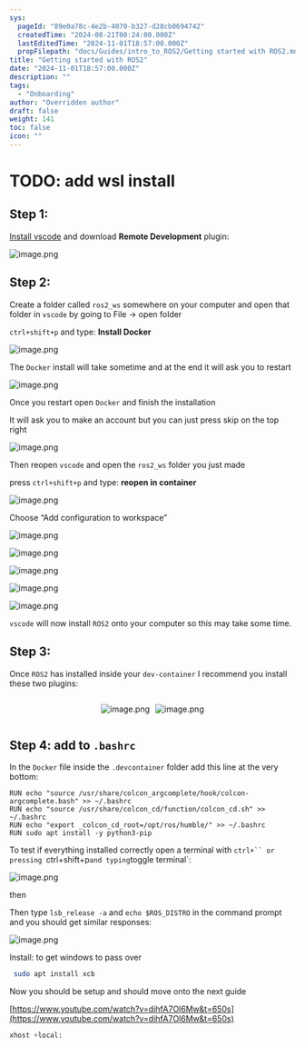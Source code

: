 ```yaml
---
sys:
  pageId: "89e0a78c-4e2b-4070-b327-d28cb0694742"
  createdTime: "2024-08-21T00:24:00.000Z"
  lastEditedTime: "2024-11-01T18:57:00.000Z"
  propFilepath: "docs/Guides/intro_to_ROS2/Getting started with ROS2.md"
title: "Getting started with ROS2"
date: "2024-11-01T18:57:00.000Z"
description: ""
tags:
  - "Onboarding"
author: "Overridden author"
draft: false
weight: 141
toc: false
icon: ""
---
```


# TODO: add wsl install

## Step 1:

[Install vscode](https://code.visualstudio.com/download) and download **Remote Development** plugin:

![image.png](https://prod-files-secure.s3.us-west-2.amazonaws.com/d518164a-d88e-44d1-a4ee-3adb3bd8bce0/efb52993-1881-4a40-b95e-6f020334f022/image.png?X-Amz-Algorithm=AWS4-HMAC-SHA256&X-Amz-Content-Sha256=UNSIGNED-PAYLOAD&X-Amz-Credential=ASIAZI2LB466R37V52MQ%2F20250306%2Fus-west-2%2Fs3%2Faws4_request&X-Amz-Date=20250306T021453Z&X-Amz-Expires=3600&X-Amz-Security-Token=IQoJb3JpZ2luX2VjENn%2F%2F%2F%2F%2F%2F%2F%2F%2F%2FwEaCXVzLXdlc3QtMiJHMEUCIQDR%2FxaKvd0q%2BlMdn1f6ad5APDnw1Nht2z3KbpkxZyDOugIgCtJcrB876Wbapd7KMys9ZErQlsrPRB6rv36ngZYdEB4q%2FwMIIhAAGgw2Mzc0MjMxODM4MDUiDDywMzJ41zy%2BHebr%2BSrcAxvedrIrQV8x3KaCmtKMWPnMkELmH0gMT9mz4IqRSBeFjqM2ocFhZcDul90NDr%2FKqpxjsFaLGTBGzJeJsX7b94Up8wl9IjCaIFGBYzte%2BQ9IFqGjECYz6rRRbNwP7rpvzJ3%2BlDq0x7Ftq%2BUytUyYRMLLC4qZp7IpNSvhj%2BdksetAzYLFMbAvXFRaV4yt5ydFryUrIGQc8dtn0p2OAkcpoMKYrlJYZnZM63%2FE%2BtqupCmQa85G4o6R5FXEHmBY0HqJXedSIYXs0%2FKlrr%2BuQ%2Blocrk3XE7gJIyBZ2Fr%2BZzSLSbsuhmJPq9LO64pdcPWtQ6GPZGSRMh%2FvkXBxuHk7xZxqyUQuCJk9ZM1kX6cX59eJ6bXSeR4puif5WqlZ%2FrNJcMpwdMSurzMXh6miVMOPJdwgX5E0DNYhW8lQXEyXDlZS9gt3BJuqNxJxK69j1lGhMEzxXPvX07v%2BTzdSq1G4aBtQFXUFFo3fG3RigsuJvwIgPZY8JVAz2m%2Fit6G9GI6zKziGMx8a0DreuFDCtXBp0meWa7fPtcHT8FMZlq%2FLsDEcXjIaZSMZTsCWAT1XuHY%2BolhP4zUw0MTozEYSUrF5icL7NQpw%2BSjP8YgBYiQWdj6kD2R5Dl%2BJnFkSYGSq9R%2BMKHoo74GOqUB6MNteKqCehOHQMuMrwg5mFuxRLTcQbuRPUUFxT1D1A89IDrpUwv%2FaWmd68z3MgKRjd3R3I8MfJeOBxyHl%2BYtLoMjflpjMct%2FjaVqH%2FyQPlLQ6YUjilauhoac%2BuyGWLR9sRSxymYLUyee6PvuBH2qXdbIht%2FS21ei9x4Ej%2FIhAB9Z2IMjHOT8YfoKtOBqCK1RJD4u9xCuJsmbPcNtRy4A8Q8Vh0T0&X-Amz-Signature=5732eb438037c62b5c930ac4aee9193c68b635b807f2f13207a52b5ad5e3147d&X-Amz-SignedHeaders=host&x-id=GetObject)

## Step 2:

Create a folder called `ros2_ws` somewhere on your computer and open that folder in `vscode` by going to File → open folder 

`ctrl+shift+p` and type: **Install Docker**

![image.png](https://prod-files-secure.s3.us-west-2.amazonaws.com/d518164a-d88e-44d1-a4ee-3adb3bd8bce0/2269dc0e-1cd5-47ff-bceb-c04ad9b2eab0/image.png?X-Amz-Algorithm=AWS4-HMAC-SHA256&X-Amz-Content-Sha256=UNSIGNED-PAYLOAD&X-Amz-Credential=ASIAZI2LB466R37V52MQ%2F20250306%2Fus-west-2%2Fs3%2Faws4_request&X-Amz-Date=20250306T021453Z&X-Amz-Expires=3600&X-Amz-Security-Token=IQoJb3JpZ2luX2VjENn%2F%2F%2F%2F%2F%2F%2F%2F%2F%2FwEaCXVzLXdlc3QtMiJHMEUCIQDR%2FxaKvd0q%2BlMdn1f6ad5APDnw1Nht2z3KbpkxZyDOugIgCtJcrB876Wbapd7KMys9ZErQlsrPRB6rv36ngZYdEB4q%2FwMIIhAAGgw2Mzc0MjMxODM4MDUiDDywMzJ41zy%2BHebr%2BSrcAxvedrIrQV8x3KaCmtKMWPnMkELmH0gMT9mz4IqRSBeFjqM2ocFhZcDul90NDr%2FKqpxjsFaLGTBGzJeJsX7b94Up8wl9IjCaIFGBYzte%2BQ9IFqGjECYz6rRRbNwP7rpvzJ3%2BlDq0x7Ftq%2BUytUyYRMLLC4qZp7IpNSvhj%2BdksetAzYLFMbAvXFRaV4yt5ydFryUrIGQc8dtn0p2OAkcpoMKYrlJYZnZM63%2FE%2BtqupCmQa85G4o6R5FXEHmBY0HqJXedSIYXs0%2FKlrr%2BuQ%2Blocrk3XE7gJIyBZ2Fr%2BZzSLSbsuhmJPq9LO64pdcPWtQ6GPZGSRMh%2FvkXBxuHk7xZxqyUQuCJk9ZM1kX6cX59eJ6bXSeR4puif5WqlZ%2FrNJcMpwdMSurzMXh6miVMOPJdwgX5E0DNYhW8lQXEyXDlZS9gt3BJuqNxJxK69j1lGhMEzxXPvX07v%2BTzdSq1G4aBtQFXUFFo3fG3RigsuJvwIgPZY8JVAz2m%2Fit6G9GI6zKziGMx8a0DreuFDCtXBp0meWa7fPtcHT8FMZlq%2FLsDEcXjIaZSMZTsCWAT1XuHY%2BolhP4zUw0MTozEYSUrF5icL7NQpw%2BSjP8YgBYiQWdj6kD2R5Dl%2BJnFkSYGSq9R%2BMKHoo74GOqUB6MNteKqCehOHQMuMrwg5mFuxRLTcQbuRPUUFxT1D1A89IDrpUwv%2FaWmd68z3MgKRjd3R3I8MfJeOBxyHl%2BYtLoMjflpjMct%2FjaVqH%2FyQPlLQ6YUjilauhoac%2BuyGWLR9sRSxymYLUyee6PvuBH2qXdbIht%2FS21ei9x4Ej%2FIhAB9Z2IMjHOT8YfoKtOBqCK1RJD4u9xCuJsmbPcNtRy4A8Q8Vh0T0&X-Amz-Signature=352b7cd44fc2e18bd5503a712947b81341b0c95c8242722c4a5254804fd279f9&X-Amz-SignedHeaders=host&x-id=GetObject)

The `Docker` install will take sometime and at the end it will ask you to restart

![image.png](https://prod-files-secure.s3.us-west-2.amazonaws.com/d518164a-d88e-44d1-a4ee-3adb3bd8bce0/ed233f78-be33-4b1f-b89c-9c346c0e961e/image.png?X-Amz-Algorithm=AWS4-HMAC-SHA256&X-Amz-Content-Sha256=UNSIGNED-PAYLOAD&X-Amz-Credential=ASIAZI2LB466R37V52MQ%2F20250306%2Fus-west-2%2Fs3%2Faws4_request&X-Amz-Date=20250306T021453Z&X-Amz-Expires=3600&X-Amz-Security-Token=IQoJb3JpZ2luX2VjENn%2F%2F%2F%2F%2F%2F%2F%2F%2F%2FwEaCXVzLXdlc3QtMiJHMEUCIQDR%2FxaKvd0q%2BlMdn1f6ad5APDnw1Nht2z3KbpkxZyDOugIgCtJcrB876Wbapd7KMys9ZErQlsrPRB6rv36ngZYdEB4q%2FwMIIhAAGgw2Mzc0MjMxODM4MDUiDDywMzJ41zy%2BHebr%2BSrcAxvedrIrQV8x3KaCmtKMWPnMkELmH0gMT9mz4IqRSBeFjqM2ocFhZcDul90NDr%2FKqpxjsFaLGTBGzJeJsX7b94Up8wl9IjCaIFGBYzte%2BQ9IFqGjECYz6rRRbNwP7rpvzJ3%2BlDq0x7Ftq%2BUytUyYRMLLC4qZp7IpNSvhj%2BdksetAzYLFMbAvXFRaV4yt5ydFryUrIGQc8dtn0p2OAkcpoMKYrlJYZnZM63%2FE%2BtqupCmQa85G4o6R5FXEHmBY0HqJXedSIYXs0%2FKlrr%2BuQ%2Blocrk3XE7gJIyBZ2Fr%2BZzSLSbsuhmJPq9LO64pdcPWtQ6GPZGSRMh%2FvkXBxuHk7xZxqyUQuCJk9ZM1kX6cX59eJ6bXSeR4puif5WqlZ%2FrNJcMpwdMSurzMXh6miVMOPJdwgX5E0DNYhW8lQXEyXDlZS9gt3BJuqNxJxK69j1lGhMEzxXPvX07v%2BTzdSq1G4aBtQFXUFFo3fG3RigsuJvwIgPZY8JVAz2m%2Fit6G9GI6zKziGMx8a0DreuFDCtXBp0meWa7fPtcHT8FMZlq%2FLsDEcXjIaZSMZTsCWAT1XuHY%2BolhP4zUw0MTozEYSUrF5icL7NQpw%2BSjP8YgBYiQWdj6kD2R5Dl%2BJnFkSYGSq9R%2BMKHoo74GOqUB6MNteKqCehOHQMuMrwg5mFuxRLTcQbuRPUUFxT1D1A89IDrpUwv%2FaWmd68z3MgKRjd3R3I8MfJeOBxyHl%2BYtLoMjflpjMct%2FjaVqH%2FyQPlLQ6YUjilauhoac%2BuyGWLR9sRSxymYLUyee6PvuBH2qXdbIht%2FS21ei9x4Ej%2FIhAB9Z2IMjHOT8YfoKtOBqCK1RJD4u9xCuJsmbPcNtRy4A8Q8Vh0T0&X-Amz-Signature=f8d61708dce03975c6d2c9c06dd9b839879a0f249105c52c0aa7dde64efc9bee&X-Amz-SignedHeaders=host&x-id=GetObject)

Once you restart open `Docker` and finish the installation

It will ask you to make an account but you can just press skip on the top right

![image.png](https://prod-files-secure.s3.us-west-2.amazonaws.com/d518164a-d88e-44d1-a4ee-3adb3bd8bce0/21010ad9-1659-4fd9-9f59-9932a09b2a3d/image.png?X-Amz-Algorithm=AWS4-HMAC-SHA256&X-Amz-Content-Sha256=UNSIGNED-PAYLOAD&X-Amz-Credential=ASIAZI2LB466R37V52MQ%2F20250306%2Fus-west-2%2Fs3%2Faws4_request&X-Amz-Date=20250306T021453Z&X-Amz-Expires=3600&X-Amz-Security-Token=IQoJb3JpZ2luX2VjENn%2F%2F%2F%2F%2F%2F%2F%2F%2F%2FwEaCXVzLXdlc3QtMiJHMEUCIQDR%2FxaKvd0q%2BlMdn1f6ad5APDnw1Nht2z3KbpkxZyDOugIgCtJcrB876Wbapd7KMys9ZErQlsrPRB6rv36ngZYdEB4q%2FwMIIhAAGgw2Mzc0MjMxODM4MDUiDDywMzJ41zy%2BHebr%2BSrcAxvedrIrQV8x3KaCmtKMWPnMkELmH0gMT9mz4IqRSBeFjqM2ocFhZcDul90NDr%2FKqpxjsFaLGTBGzJeJsX7b94Up8wl9IjCaIFGBYzte%2BQ9IFqGjECYz6rRRbNwP7rpvzJ3%2BlDq0x7Ftq%2BUytUyYRMLLC4qZp7IpNSvhj%2BdksetAzYLFMbAvXFRaV4yt5ydFryUrIGQc8dtn0p2OAkcpoMKYrlJYZnZM63%2FE%2BtqupCmQa85G4o6R5FXEHmBY0HqJXedSIYXs0%2FKlrr%2BuQ%2Blocrk3XE7gJIyBZ2Fr%2BZzSLSbsuhmJPq9LO64pdcPWtQ6GPZGSRMh%2FvkXBxuHk7xZxqyUQuCJk9ZM1kX6cX59eJ6bXSeR4puif5WqlZ%2FrNJcMpwdMSurzMXh6miVMOPJdwgX5E0DNYhW8lQXEyXDlZS9gt3BJuqNxJxK69j1lGhMEzxXPvX07v%2BTzdSq1G4aBtQFXUFFo3fG3RigsuJvwIgPZY8JVAz2m%2Fit6G9GI6zKziGMx8a0DreuFDCtXBp0meWa7fPtcHT8FMZlq%2FLsDEcXjIaZSMZTsCWAT1XuHY%2BolhP4zUw0MTozEYSUrF5icL7NQpw%2BSjP8YgBYiQWdj6kD2R5Dl%2BJnFkSYGSq9R%2BMKHoo74GOqUB6MNteKqCehOHQMuMrwg5mFuxRLTcQbuRPUUFxT1D1A89IDrpUwv%2FaWmd68z3MgKRjd3R3I8MfJeOBxyHl%2BYtLoMjflpjMct%2FjaVqH%2FyQPlLQ6YUjilauhoac%2BuyGWLR9sRSxymYLUyee6PvuBH2qXdbIht%2FS21ei9x4Ej%2FIhAB9Z2IMjHOT8YfoKtOBqCK1RJD4u9xCuJsmbPcNtRy4A8Q8Vh0T0&X-Amz-Signature=4027cdd22b03737f9752fe66ceb72ac23e7072d11f627657856aff43f1df48ed&X-Amz-SignedHeaders=host&x-id=GetObject)

Then reopen `vscode` and open the `ros2_ws` folder you just made

press `ctrl+shift+p` and type: **reopen in container**

![image.png](https://prod-files-secure.s3.us-west-2.amazonaws.com/d518164a-d88e-44d1-a4ee-3adb3bd8bce0/4e93b8c2-41ad-488c-8095-c74205196118/image.png?X-Amz-Algorithm=AWS4-HMAC-SHA256&X-Amz-Content-Sha256=UNSIGNED-PAYLOAD&X-Amz-Credential=ASIAZI2LB466R37V52MQ%2F20250306%2Fus-west-2%2Fs3%2Faws4_request&X-Amz-Date=20250306T021453Z&X-Amz-Expires=3600&X-Amz-Security-Token=IQoJb3JpZ2luX2VjENn%2F%2F%2F%2F%2F%2F%2F%2F%2F%2FwEaCXVzLXdlc3QtMiJHMEUCIQDR%2FxaKvd0q%2BlMdn1f6ad5APDnw1Nht2z3KbpkxZyDOugIgCtJcrB876Wbapd7KMys9ZErQlsrPRB6rv36ngZYdEB4q%2FwMIIhAAGgw2Mzc0MjMxODM4MDUiDDywMzJ41zy%2BHebr%2BSrcAxvedrIrQV8x3KaCmtKMWPnMkELmH0gMT9mz4IqRSBeFjqM2ocFhZcDul90NDr%2FKqpxjsFaLGTBGzJeJsX7b94Up8wl9IjCaIFGBYzte%2BQ9IFqGjECYz6rRRbNwP7rpvzJ3%2BlDq0x7Ftq%2BUytUyYRMLLC4qZp7IpNSvhj%2BdksetAzYLFMbAvXFRaV4yt5ydFryUrIGQc8dtn0p2OAkcpoMKYrlJYZnZM63%2FE%2BtqupCmQa85G4o6R5FXEHmBY0HqJXedSIYXs0%2FKlrr%2BuQ%2Blocrk3XE7gJIyBZ2Fr%2BZzSLSbsuhmJPq9LO64pdcPWtQ6GPZGSRMh%2FvkXBxuHk7xZxqyUQuCJk9ZM1kX6cX59eJ6bXSeR4puif5WqlZ%2FrNJcMpwdMSurzMXh6miVMOPJdwgX5E0DNYhW8lQXEyXDlZS9gt3BJuqNxJxK69j1lGhMEzxXPvX07v%2BTzdSq1G4aBtQFXUFFo3fG3RigsuJvwIgPZY8JVAz2m%2Fit6G9GI6zKziGMx8a0DreuFDCtXBp0meWa7fPtcHT8FMZlq%2FLsDEcXjIaZSMZTsCWAT1XuHY%2BolhP4zUw0MTozEYSUrF5icL7NQpw%2BSjP8YgBYiQWdj6kD2R5Dl%2BJnFkSYGSq9R%2BMKHoo74GOqUB6MNteKqCehOHQMuMrwg5mFuxRLTcQbuRPUUFxT1D1A89IDrpUwv%2FaWmd68z3MgKRjd3R3I8MfJeOBxyHl%2BYtLoMjflpjMct%2FjaVqH%2FyQPlLQ6YUjilauhoac%2BuyGWLR9sRSxymYLUyee6PvuBH2qXdbIht%2FS21ei9x4Ej%2FIhAB9Z2IMjHOT8YfoKtOBqCK1RJD4u9xCuJsmbPcNtRy4A8Q8Vh0T0&X-Amz-Signature=59b40c0ca80fad8eb7186ebe05bdecbe14cee5656d87ea72965ce17f8698cc25&X-Amz-SignedHeaders=host&x-id=GetObject)

Choose “Add configuration to workspace”

![image.png](https://prod-files-secure.s3.us-west-2.amazonaws.com/d518164a-d88e-44d1-a4ee-3adb3bd8bce0/9560b282-5060-4989-ba37-97e7b2c22476/image.png?X-Amz-Algorithm=AWS4-HMAC-SHA256&X-Amz-Content-Sha256=UNSIGNED-PAYLOAD&X-Amz-Credential=ASIAZI2LB466R37V52MQ%2F20250306%2Fus-west-2%2Fs3%2Faws4_request&X-Amz-Date=20250306T021453Z&X-Amz-Expires=3600&X-Amz-Security-Token=IQoJb3JpZ2luX2VjENn%2F%2F%2F%2F%2F%2F%2F%2F%2F%2FwEaCXVzLXdlc3QtMiJHMEUCIQDR%2FxaKvd0q%2BlMdn1f6ad5APDnw1Nht2z3KbpkxZyDOugIgCtJcrB876Wbapd7KMys9ZErQlsrPRB6rv36ngZYdEB4q%2FwMIIhAAGgw2Mzc0MjMxODM4MDUiDDywMzJ41zy%2BHebr%2BSrcAxvedrIrQV8x3KaCmtKMWPnMkELmH0gMT9mz4IqRSBeFjqM2ocFhZcDul90NDr%2FKqpxjsFaLGTBGzJeJsX7b94Up8wl9IjCaIFGBYzte%2BQ9IFqGjECYz6rRRbNwP7rpvzJ3%2BlDq0x7Ftq%2BUytUyYRMLLC4qZp7IpNSvhj%2BdksetAzYLFMbAvXFRaV4yt5ydFryUrIGQc8dtn0p2OAkcpoMKYrlJYZnZM63%2FE%2BtqupCmQa85G4o6R5FXEHmBY0HqJXedSIYXs0%2FKlrr%2BuQ%2Blocrk3XE7gJIyBZ2Fr%2BZzSLSbsuhmJPq9LO64pdcPWtQ6GPZGSRMh%2FvkXBxuHk7xZxqyUQuCJk9ZM1kX6cX59eJ6bXSeR4puif5WqlZ%2FrNJcMpwdMSurzMXh6miVMOPJdwgX5E0DNYhW8lQXEyXDlZS9gt3BJuqNxJxK69j1lGhMEzxXPvX07v%2BTzdSq1G4aBtQFXUFFo3fG3RigsuJvwIgPZY8JVAz2m%2Fit6G9GI6zKziGMx8a0DreuFDCtXBp0meWa7fPtcHT8FMZlq%2FLsDEcXjIaZSMZTsCWAT1XuHY%2BolhP4zUw0MTozEYSUrF5icL7NQpw%2BSjP8YgBYiQWdj6kD2R5Dl%2BJnFkSYGSq9R%2BMKHoo74GOqUB6MNteKqCehOHQMuMrwg5mFuxRLTcQbuRPUUFxT1D1A89IDrpUwv%2FaWmd68z3MgKRjd3R3I8MfJeOBxyHl%2BYtLoMjflpjMct%2FjaVqH%2FyQPlLQ6YUjilauhoac%2BuyGWLR9sRSxymYLUyee6PvuBH2qXdbIht%2FS21ei9x4Ej%2FIhAB9Z2IMjHOT8YfoKtOBqCK1RJD4u9xCuJsmbPcNtRy4A8Q8Vh0T0&X-Amz-Signature=ad68a06fcc8cdd58bb03b47781ce3a20f17b889c8856641b58619dfbf401572c&X-Amz-SignedHeaders=host&x-id=GetObject)

![image.png](https://prod-files-secure.s3.us-west-2.amazonaws.com/d518164a-d88e-44d1-a4ee-3adb3bd8bce0/2ee63f81-886b-48e8-a553-dc6e5eac99e4/image.png?X-Amz-Algorithm=AWS4-HMAC-SHA256&X-Amz-Content-Sha256=UNSIGNED-PAYLOAD&X-Amz-Credential=ASIAZI2LB466R37V52MQ%2F20250306%2Fus-west-2%2Fs3%2Faws4_request&X-Amz-Date=20250306T021453Z&X-Amz-Expires=3600&X-Amz-Security-Token=IQoJb3JpZ2luX2VjENn%2F%2F%2F%2F%2F%2F%2F%2F%2F%2FwEaCXVzLXdlc3QtMiJHMEUCIQDR%2FxaKvd0q%2BlMdn1f6ad5APDnw1Nht2z3KbpkxZyDOugIgCtJcrB876Wbapd7KMys9ZErQlsrPRB6rv36ngZYdEB4q%2FwMIIhAAGgw2Mzc0MjMxODM4MDUiDDywMzJ41zy%2BHebr%2BSrcAxvedrIrQV8x3KaCmtKMWPnMkELmH0gMT9mz4IqRSBeFjqM2ocFhZcDul90NDr%2FKqpxjsFaLGTBGzJeJsX7b94Up8wl9IjCaIFGBYzte%2BQ9IFqGjECYz6rRRbNwP7rpvzJ3%2BlDq0x7Ftq%2BUytUyYRMLLC4qZp7IpNSvhj%2BdksetAzYLFMbAvXFRaV4yt5ydFryUrIGQc8dtn0p2OAkcpoMKYrlJYZnZM63%2FE%2BtqupCmQa85G4o6R5FXEHmBY0HqJXedSIYXs0%2FKlrr%2BuQ%2Blocrk3XE7gJIyBZ2Fr%2BZzSLSbsuhmJPq9LO64pdcPWtQ6GPZGSRMh%2FvkXBxuHk7xZxqyUQuCJk9ZM1kX6cX59eJ6bXSeR4puif5WqlZ%2FrNJcMpwdMSurzMXh6miVMOPJdwgX5E0DNYhW8lQXEyXDlZS9gt3BJuqNxJxK69j1lGhMEzxXPvX07v%2BTzdSq1G4aBtQFXUFFo3fG3RigsuJvwIgPZY8JVAz2m%2Fit6G9GI6zKziGMx8a0DreuFDCtXBp0meWa7fPtcHT8FMZlq%2FLsDEcXjIaZSMZTsCWAT1XuHY%2BolhP4zUw0MTozEYSUrF5icL7NQpw%2BSjP8YgBYiQWdj6kD2R5Dl%2BJnFkSYGSq9R%2BMKHoo74GOqUB6MNteKqCehOHQMuMrwg5mFuxRLTcQbuRPUUFxT1D1A89IDrpUwv%2FaWmd68z3MgKRjd3R3I8MfJeOBxyHl%2BYtLoMjflpjMct%2FjaVqH%2FyQPlLQ6YUjilauhoac%2BuyGWLR9sRSxymYLUyee6PvuBH2qXdbIht%2FS21ei9x4Ej%2FIhAB9Z2IMjHOT8YfoKtOBqCK1RJD4u9xCuJsmbPcNtRy4A8Q8Vh0T0&X-Amz-Signature=f723651a8dd8e5cedfe48cced1a41291c7d110f7757cacaa787c958b0d88513f&X-Amz-SignedHeaders=host&x-id=GetObject)

![image.png](https://prod-files-secure.s3.us-west-2.amazonaws.com/d518164a-d88e-44d1-a4ee-3adb3bd8bce0/ae1580b2-b048-407e-aed9-b584224a7a04/image.png?X-Amz-Algorithm=AWS4-HMAC-SHA256&X-Amz-Content-Sha256=UNSIGNED-PAYLOAD&X-Amz-Credential=ASIAZI2LB466R37V52MQ%2F20250306%2Fus-west-2%2Fs3%2Faws4_request&X-Amz-Date=20250306T021453Z&X-Amz-Expires=3600&X-Amz-Security-Token=IQoJb3JpZ2luX2VjENn%2F%2F%2F%2F%2F%2F%2F%2F%2F%2FwEaCXVzLXdlc3QtMiJHMEUCIQDR%2FxaKvd0q%2BlMdn1f6ad5APDnw1Nht2z3KbpkxZyDOugIgCtJcrB876Wbapd7KMys9ZErQlsrPRB6rv36ngZYdEB4q%2FwMIIhAAGgw2Mzc0MjMxODM4MDUiDDywMzJ41zy%2BHebr%2BSrcAxvedrIrQV8x3KaCmtKMWPnMkELmH0gMT9mz4IqRSBeFjqM2ocFhZcDul90NDr%2FKqpxjsFaLGTBGzJeJsX7b94Up8wl9IjCaIFGBYzte%2BQ9IFqGjECYz6rRRbNwP7rpvzJ3%2BlDq0x7Ftq%2BUytUyYRMLLC4qZp7IpNSvhj%2BdksetAzYLFMbAvXFRaV4yt5ydFryUrIGQc8dtn0p2OAkcpoMKYrlJYZnZM63%2FE%2BtqupCmQa85G4o6R5FXEHmBY0HqJXedSIYXs0%2FKlrr%2BuQ%2Blocrk3XE7gJIyBZ2Fr%2BZzSLSbsuhmJPq9LO64pdcPWtQ6GPZGSRMh%2FvkXBxuHk7xZxqyUQuCJk9ZM1kX6cX59eJ6bXSeR4puif5WqlZ%2FrNJcMpwdMSurzMXh6miVMOPJdwgX5E0DNYhW8lQXEyXDlZS9gt3BJuqNxJxK69j1lGhMEzxXPvX07v%2BTzdSq1G4aBtQFXUFFo3fG3RigsuJvwIgPZY8JVAz2m%2Fit6G9GI6zKziGMx8a0DreuFDCtXBp0meWa7fPtcHT8FMZlq%2FLsDEcXjIaZSMZTsCWAT1XuHY%2BolhP4zUw0MTozEYSUrF5icL7NQpw%2BSjP8YgBYiQWdj6kD2R5Dl%2BJnFkSYGSq9R%2BMKHoo74GOqUB6MNteKqCehOHQMuMrwg5mFuxRLTcQbuRPUUFxT1D1A89IDrpUwv%2FaWmd68z3MgKRjd3R3I8MfJeOBxyHl%2BYtLoMjflpjMct%2FjaVqH%2FyQPlLQ6YUjilauhoac%2BuyGWLR9sRSxymYLUyee6PvuBH2qXdbIht%2FS21ei9x4Ej%2FIhAB9Z2IMjHOT8YfoKtOBqCK1RJD4u9xCuJsmbPcNtRy4A8Q8Vh0T0&X-Amz-Signature=39a10e2364f6d73c51196d17a6ff4dbb66a55cb5f20be244ebfb5449a9048999&X-Amz-SignedHeaders=host&x-id=GetObject)

![image.png](https://prod-files-secure.s3.us-west-2.amazonaws.com/d518164a-d88e-44d1-a4ee-3adb3bd8bce0/53255b28-f75e-430f-b9e3-c0ac8577e42b/image.png?X-Amz-Algorithm=AWS4-HMAC-SHA256&X-Amz-Content-Sha256=UNSIGNED-PAYLOAD&X-Amz-Credential=ASIAZI2LB466R37V52MQ%2F20250306%2Fus-west-2%2Fs3%2Faws4_request&X-Amz-Date=20250306T021453Z&X-Amz-Expires=3600&X-Amz-Security-Token=IQoJb3JpZ2luX2VjENn%2F%2F%2F%2F%2F%2F%2F%2F%2F%2FwEaCXVzLXdlc3QtMiJHMEUCIQDR%2FxaKvd0q%2BlMdn1f6ad5APDnw1Nht2z3KbpkxZyDOugIgCtJcrB876Wbapd7KMys9ZErQlsrPRB6rv36ngZYdEB4q%2FwMIIhAAGgw2Mzc0MjMxODM4MDUiDDywMzJ41zy%2BHebr%2BSrcAxvedrIrQV8x3KaCmtKMWPnMkELmH0gMT9mz4IqRSBeFjqM2ocFhZcDul90NDr%2FKqpxjsFaLGTBGzJeJsX7b94Up8wl9IjCaIFGBYzte%2BQ9IFqGjECYz6rRRbNwP7rpvzJ3%2BlDq0x7Ftq%2BUytUyYRMLLC4qZp7IpNSvhj%2BdksetAzYLFMbAvXFRaV4yt5ydFryUrIGQc8dtn0p2OAkcpoMKYrlJYZnZM63%2FE%2BtqupCmQa85G4o6R5FXEHmBY0HqJXedSIYXs0%2FKlrr%2BuQ%2Blocrk3XE7gJIyBZ2Fr%2BZzSLSbsuhmJPq9LO64pdcPWtQ6GPZGSRMh%2FvkXBxuHk7xZxqyUQuCJk9ZM1kX6cX59eJ6bXSeR4puif5WqlZ%2FrNJcMpwdMSurzMXh6miVMOPJdwgX5E0DNYhW8lQXEyXDlZS9gt3BJuqNxJxK69j1lGhMEzxXPvX07v%2BTzdSq1G4aBtQFXUFFo3fG3RigsuJvwIgPZY8JVAz2m%2Fit6G9GI6zKziGMx8a0DreuFDCtXBp0meWa7fPtcHT8FMZlq%2FLsDEcXjIaZSMZTsCWAT1XuHY%2BolhP4zUw0MTozEYSUrF5icL7NQpw%2BSjP8YgBYiQWdj6kD2R5Dl%2BJnFkSYGSq9R%2BMKHoo74GOqUB6MNteKqCehOHQMuMrwg5mFuxRLTcQbuRPUUFxT1D1A89IDrpUwv%2FaWmd68z3MgKRjd3R3I8MfJeOBxyHl%2BYtLoMjflpjMct%2FjaVqH%2FyQPlLQ6YUjilauhoac%2BuyGWLR9sRSxymYLUyee6PvuBH2qXdbIht%2FS21ei9x4Ej%2FIhAB9Z2IMjHOT8YfoKtOBqCK1RJD4u9xCuJsmbPcNtRy4A8Q8Vh0T0&X-Amz-Signature=711a7aca5b9e49d11750f012b5e91fd4c248daf9d2817db4b0a33f19a3f522ec&X-Amz-SignedHeaders=host&x-id=GetObject)

![image.png](https://prod-files-secure.s3.us-west-2.amazonaws.com/d518164a-d88e-44d1-a4ee-3adb3bd8bce0/7c562767-5af9-4ffb-97d1-327bcdf4ee00/image.png?X-Amz-Algorithm=AWS4-HMAC-SHA256&X-Amz-Content-Sha256=UNSIGNED-PAYLOAD&X-Amz-Credential=ASIAZI2LB466R37V52MQ%2F20250306%2Fus-west-2%2Fs3%2Faws4_request&X-Amz-Date=20250306T021453Z&X-Amz-Expires=3600&X-Amz-Security-Token=IQoJb3JpZ2luX2VjENn%2F%2F%2F%2F%2F%2F%2F%2F%2F%2FwEaCXVzLXdlc3QtMiJHMEUCIQDR%2FxaKvd0q%2BlMdn1f6ad5APDnw1Nht2z3KbpkxZyDOugIgCtJcrB876Wbapd7KMys9ZErQlsrPRB6rv36ngZYdEB4q%2FwMIIhAAGgw2Mzc0MjMxODM4MDUiDDywMzJ41zy%2BHebr%2BSrcAxvedrIrQV8x3KaCmtKMWPnMkELmH0gMT9mz4IqRSBeFjqM2ocFhZcDul90NDr%2FKqpxjsFaLGTBGzJeJsX7b94Up8wl9IjCaIFGBYzte%2BQ9IFqGjECYz6rRRbNwP7rpvzJ3%2BlDq0x7Ftq%2BUytUyYRMLLC4qZp7IpNSvhj%2BdksetAzYLFMbAvXFRaV4yt5ydFryUrIGQc8dtn0p2OAkcpoMKYrlJYZnZM63%2FE%2BtqupCmQa85G4o6R5FXEHmBY0HqJXedSIYXs0%2FKlrr%2BuQ%2Blocrk3XE7gJIyBZ2Fr%2BZzSLSbsuhmJPq9LO64pdcPWtQ6GPZGSRMh%2FvkXBxuHk7xZxqyUQuCJk9ZM1kX6cX59eJ6bXSeR4puif5WqlZ%2FrNJcMpwdMSurzMXh6miVMOPJdwgX5E0DNYhW8lQXEyXDlZS9gt3BJuqNxJxK69j1lGhMEzxXPvX07v%2BTzdSq1G4aBtQFXUFFo3fG3RigsuJvwIgPZY8JVAz2m%2Fit6G9GI6zKziGMx8a0DreuFDCtXBp0meWa7fPtcHT8FMZlq%2FLsDEcXjIaZSMZTsCWAT1XuHY%2BolhP4zUw0MTozEYSUrF5icL7NQpw%2BSjP8YgBYiQWdj6kD2R5Dl%2BJnFkSYGSq9R%2BMKHoo74GOqUB6MNteKqCehOHQMuMrwg5mFuxRLTcQbuRPUUFxT1D1A89IDrpUwv%2FaWmd68z3MgKRjd3R3I8MfJeOBxyHl%2BYtLoMjflpjMct%2FjaVqH%2FyQPlLQ6YUjilauhoac%2BuyGWLR9sRSxymYLUyee6PvuBH2qXdbIht%2FS21ei9x4Ej%2FIhAB9Z2IMjHOT8YfoKtOBqCK1RJD4u9xCuJsmbPcNtRy4A8Q8Vh0T0&X-Amz-Signature=6a9da05f25e9758ecb28247e107846212271f4d282afe7ea0f38a47484c49621&X-Amz-SignedHeaders=host&x-id=GetObject)

`vscode` will now install `ROS2` onto your computer so this may take some time.

## Step 3:

Once `ROS2` has installed inside your `dev-container` I recommend you install these two plugins:

<div style="display: flex;flex-direction: row; column-gap:10px; max-width: 630px;justify-content: center;">
<div>

![image.png](https://prod-files-secure.s3.us-west-2.amazonaws.com/d518164a-d88e-44d1-a4ee-3adb3bd8bce0/3fc3d550-5a54-4ba1-ba6b-faa01cdb7369/image.png?X-Amz-Algorithm=AWS4-HMAC-SHA256&X-Amz-Content-Sha256=UNSIGNED-PAYLOAD&X-Amz-Credential=ASIAZI2LB466QLXWUDPJ%2F20250306%2Fus-west-2%2Fs3%2Faws4_request&X-Amz-Date=20250306T021455Z&X-Amz-Expires=3600&X-Amz-Security-Token=IQoJb3JpZ2luX2VjENn%2F%2F%2F%2F%2F%2F%2F%2F%2F%2FwEaCXVzLXdlc3QtMiJGMEQCIBkjsRQXNPTH%2BCVuxLx1y7yNmQI8QFFFzBzI088Ak0zMAiB3HkQT5JdQi%2Bu%2BmzrsP0dnlKjd%2B22y0DfSrQtdr1xEkyr%2FAwgiEAAaDDYzNzQyMzE4MzgwNSIMEcOHuLNAHbMVBOLCKtwDHJSw8Q2Dxoc89uy2QWq7UP9aGEkyCFXlm6zBX3AsDyrEy1EbLpZwQiRwdYKK7FzjizXcA6OjegfWFBeHJvGhR%2BomtMxR7%2BnchFtEBNmCFG%2BT9T3YAdttYJz1qr1m%2BSjcIDjFHUSu5KmqVrGX%2BeKEZv4GTYgcvItNkZjrXdrGzaHqND%2B1EPmrE1LEf7uP5bPjiFmpQf9ERUwkeFVOdYhZCV6ZQAOZIRnemS44v%2BiXUOSfpIdqiNTKnpp5EZ5r8PrUKcV6j%2Fa2bhxUHF1Bo%2B2V0k%2BKCEVkAIhdkbvX8XABUdtWvqerPQBjQTVvvCscHFzFESiB6nEVbi2SM82Y3Xar3VsGbjw36YnAmWfdna31NzjEXmy8qNOp2KnkohU0Uv1HIex1ALxNyDMOJ%2B6ySyQBiI9Nv9RJlZ0v%2BHgTUsZmQIE%2BGMzqMr3Ne7x6qmnetiEm88Yb582fL9qLvuAqbVCJTDtr0JlFM9MfOoRSCaX4LZYeksA%2F%2FHmkt0XexM5PILvZQcSKSrJfnSl2WHbTe5CZIO8%2BeaJRb7mzOzifaeaXg%2Bvv3Y3%2BfEYsouYaG05AYtQpVDj3udl4ss0ZFvEdxn62IpvZUfPvKnaaivbV3zVk2l6iU5ZPt7ITYIZn0Ssw1%2BejvgY6pgEY5Nrxnu2RrIMoe0GiJXPxWYZkVsml31K48LuL%2Fxz7Gr0v3UG7B%2BDH3li2C8XvE70uKE041Q2QN%2FjGBEHo6qzrtWgxw5j3AM7HnP%2FzmVkhsp5aT0%2FjZN2KHurSf31vdqcc%2FMmVPMYeoh3C0471jEi6ki%2FYngBASWhBpr8dsq0G%2BcCbvIyPcEE8vuhBDOyMupzdTJMV8wxospnl5qq6fy1oHcAHPcgY&X-Amz-Signature=12370950601b50f66d4a13b557003ae19509fbc11f0a2304cf299b0ce9f4a440&X-Amz-SignedHeaders=host&x-id=GetObject)

</div>
<div>

![image.png](https://prod-files-secure.s3.us-west-2.amazonaws.com/d518164a-d88e-44d1-a4ee-3adb3bd8bce0/d994cc66-13c2-4093-a5a3-f84cf4601a82/image.png?X-Amz-Algorithm=AWS4-HMAC-SHA256&X-Amz-Content-Sha256=UNSIGNED-PAYLOAD&X-Amz-Credential=ASIAZI2LB466QVWU6YCY%2F20250306%2Fus-west-2%2Fs3%2Faws4_request&X-Amz-Date=20250306T021456Z&X-Amz-Expires=3600&X-Amz-Security-Token=IQoJb3JpZ2luX2VjENn%2F%2F%2F%2F%2F%2F%2F%2F%2F%2FwEaCXVzLXdlc3QtMiJHMEUCIHE8zlScOnMP7H%2F4xcBKt87IQO5objSDobSP0W%2BOHifeAiEA%2FqAFz6eG7JVtMPJhm%2B9Ec0QdWcuURHWSjWTgD%2FTBw08q%2FwMIIhAAGgw2Mzc0MjMxODM4MDUiDEW5jQpbxTvMFZe%2BQCrcA0M02K2cWw6dGGqynKRtIrUEK5OEzZDf7%2BxJ752G%2FhF711Lhj25y9bCYIVDGL5fR%2BJVby4w8wgBlbcoWf%2BbiFfSzgKyoA0dB4cy6uExWpFjW58VGW5BrDATIRxrbXY1WdF02fJ%2F03E7dVg9sg0CsL1vgt9Uw3vjTCMrfpgEkLViheSEOz31G4I7mHm1gudNTd36xGmuA6l2sxsE5PC890lCChI7aJqaqzBIxJA58%2FIQAPLnPU2plNub9gzBeFnEgAqDNsRYhXt%2BOY1qsCUFVYLGGvWHlvyAjGMm6DHqCNIZqRuUhzygba7AfCRPYwcG4GyWusCg8IZ91R2Am1sYQNeBWvK0npx6iSa%2BaJzQDHTrP5xGH1QbXAOvznnd6XnKbk6DC%2FB%2Bwr5rmZ7UdP6Ppqf9HhE1wwE8baLV8G1BoqjssKgVsjIujRsJBGzJLAx%2FPhvce9Y5BxLCcwGobAz9KBqQLf%2BtpVqzAGMbNa7BvBMTFxB6K01EHMWeYbORBXd%2B%2Fb1zHzP%2FmXy322jD8qhfLGFpPO5hMvqohipRu1KY%2F4%2FJbeYEyEe05g7jy6QTq6wgKHWJsYh35WagY5xYONHihCWglaAFqVb1mm52WKvJoAQMuwliyvjsIBKrXwcW8MKHoo74GOqUBosaFVUzoMrurPYykpRKqwOPwcMnSnuj1HCTdYtQdm3ScY3DCA%2FykBRCBQ3lJfJWWBTG3N6Zq%2BRPfPaJaxup0etCE2DUseGQjV%2BoNUFg737sKgV3VR9TFq8A7Fw2GHlTWNXdru8wq558zaMI9xUqUCRKPEcl%2BKKqcQ%2Bzm%2BvyuYQBc9OQanixXKB7SJJ6p80Qm8d6fJXSpIbsz6YGIOxJ1J%2Br%2Fw%2BKT&X-Amz-Signature=1a66d8e8618459fdf4baf53eeca1ce53a14d5924d2449b1373768cdcec37b0a0&X-Amz-SignedHeaders=host&x-id=GetObject)

</div>
</div>

## Step 4: add to `.bashrc`

In the `Docker` file inside the `.devcontainer` folder add this line at the very bottom: 

```docker
RUN echo "source /usr/share/colcon_argcomplete/hook/colcon-argcomplete.bash" >> ~/.bashrc
RUN echo "source /usr/share/colcon_cd/function/colcon_cd.sh" >> ~/.bashrc
RUN echo "export _colcon_cd_root=/opt/ros/humble/" >> ~/.bashrc
RUN sudo apt install -y python3-pip 
```

To test if everything installed correctly open a terminal with `ctrl+`` or pressing `ctrl+shift+p` and typing `toggle terminal`:

![image.png](https://prod-files-secure.s3.us-west-2.amazonaws.com/d518164a-d88e-44d1-a4ee-3adb3bd8bce0/6a4943d8-b04e-4c02-9a58-775f3384d1a5/image.png?X-Amz-Algorithm=AWS4-HMAC-SHA256&X-Amz-Content-Sha256=UNSIGNED-PAYLOAD&X-Amz-Credential=ASIAZI2LB466R37V52MQ%2F20250306%2Fus-west-2%2Fs3%2Faws4_request&X-Amz-Date=20250306T021453Z&X-Amz-Expires=3600&X-Amz-Security-Token=IQoJb3JpZ2luX2VjENn%2F%2F%2F%2F%2F%2F%2F%2F%2F%2FwEaCXVzLXdlc3QtMiJHMEUCIQDR%2FxaKvd0q%2BlMdn1f6ad5APDnw1Nht2z3KbpkxZyDOugIgCtJcrB876Wbapd7KMys9ZErQlsrPRB6rv36ngZYdEB4q%2FwMIIhAAGgw2Mzc0MjMxODM4MDUiDDywMzJ41zy%2BHebr%2BSrcAxvedrIrQV8x3KaCmtKMWPnMkELmH0gMT9mz4IqRSBeFjqM2ocFhZcDul90NDr%2FKqpxjsFaLGTBGzJeJsX7b94Up8wl9IjCaIFGBYzte%2BQ9IFqGjECYz6rRRbNwP7rpvzJ3%2BlDq0x7Ftq%2BUytUyYRMLLC4qZp7IpNSvhj%2BdksetAzYLFMbAvXFRaV4yt5ydFryUrIGQc8dtn0p2OAkcpoMKYrlJYZnZM63%2FE%2BtqupCmQa85G4o6R5FXEHmBY0HqJXedSIYXs0%2FKlrr%2BuQ%2Blocrk3XE7gJIyBZ2Fr%2BZzSLSbsuhmJPq9LO64pdcPWtQ6GPZGSRMh%2FvkXBxuHk7xZxqyUQuCJk9ZM1kX6cX59eJ6bXSeR4puif5WqlZ%2FrNJcMpwdMSurzMXh6miVMOPJdwgX5E0DNYhW8lQXEyXDlZS9gt3BJuqNxJxK69j1lGhMEzxXPvX07v%2BTzdSq1G4aBtQFXUFFo3fG3RigsuJvwIgPZY8JVAz2m%2Fit6G9GI6zKziGMx8a0DreuFDCtXBp0meWa7fPtcHT8FMZlq%2FLsDEcXjIaZSMZTsCWAT1XuHY%2BolhP4zUw0MTozEYSUrF5icL7NQpw%2BSjP8YgBYiQWdj6kD2R5Dl%2BJnFkSYGSq9R%2BMKHoo74GOqUB6MNteKqCehOHQMuMrwg5mFuxRLTcQbuRPUUFxT1D1A89IDrpUwv%2FaWmd68z3MgKRjd3R3I8MfJeOBxyHl%2BYtLoMjflpjMct%2FjaVqH%2FyQPlLQ6YUjilauhoac%2BuyGWLR9sRSxymYLUyee6PvuBH2qXdbIht%2FS21ei9x4Ej%2FIhAB9Z2IMjHOT8YfoKtOBqCK1RJD4u9xCuJsmbPcNtRy4A8Q8Vh0T0&X-Amz-Signature=731dae46c1af58328f25d4adfbbc7cbe38e71fb4d3d0a1318e6979728bd2fc18&X-Amz-SignedHeaders=host&x-id=GetObject)

then 

Then type `lsb_release -a` and `echo $ROS_DISTRO` in the command prompt and you should get similar responses:

![image.png](https://prod-files-secure.s3.us-west-2.amazonaws.com/d518164a-d88e-44d1-a4ee-3adb3bd8bce0/3e635dec-a805-4e85-8b9e-d000e5b71a4e/image.png?X-Amz-Algorithm=AWS4-HMAC-SHA256&X-Amz-Content-Sha256=UNSIGNED-PAYLOAD&X-Amz-Credential=ASIAZI2LB466R37V52MQ%2F20250306%2Fus-west-2%2Fs3%2Faws4_request&X-Amz-Date=20250306T021453Z&X-Amz-Expires=3600&X-Amz-Security-Token=IQoJb3JpZ2luX2VjENn%2F%2F%2F%2F%2F%2F%2F%2F%2F%2FwEaCXVzLXdlc3QtMiJHMEUCIQDR%2FxaKvd0q%2BlMdn1f6ad5APDnw1Nht2z3KbpkxZyDOugIgCtJcrB876Wbapd7KMys9ZErQlsrPRB6rv36ngZYdEB4q%2FwMIIhAAGgw2Mzc0MjMxODM4MDUiDDywMzJ41zy%2BHebr%2BSrcAxvedrIrQV8x3KaCmtKMWPnMkELmH0gMT9mz4IqRSBeFjqM2ocFhZcDul90NDr%2FKqpxjsFaLGTBGzJeJsX7b94Up8wl9IjCaIFGBYzte%2BQ9IFqGjECYz6rRRbNwP7rpvzJ3%2BlDq0x7Ftq%2BUytUyYRMLLC4qZp7IpNSvhj%2BdksetAzYLFMbAvXFRaV4yt5ydFryUrIGQc8dtn0p2OAkcpoMKYrlJYZnZM63%2FE%2BtqupCmQa85G4o6R5FXEHmBY0HqJXedSIYXs0%2FKlrr%2BuQ%2Blocrk3XE7gJIyBZ2Fr%2BZzSLSbsuhmJPq9LO64pdcPWtQ6GPZGSRMh%2FvkXBxuHk7xZxqyUQuCJk9ZM1kX6cX59eJ6bXSeR4puif5WqlZ%2FrNJcMpwdMSurzMXh6miVMOPJdwgX5E0DNYhW8lQXEyXDlZS9gt3BJuqNxJxK69j1lGhMEzxXPvX07v%2BTzdSq1G4aBtQFXUFFo3fG3RigsuJvwIgPZY8JVAz2m%2Fit6G9GI6zKziGMx8a0DreuFDCtXBp0meWa7fPtcHT8FMZlq%2FLsDEcXjIaZSMZTsCWAT1XuHY%2BolhP4zUw0MTozEYSUrF5icL7NQpw%2BSjP8YgBYiQWdj6kD2R5Dl%2BJnFkSYGSq9R%2BMKHoo74GOqUB6MNteKqCehOHQMuMrwg5mFuxRLTcQbuRPUUFxT1D1A89IDrpUwv%2FaWmd68z3MgKRjd3R3I8MfJeOBxyHl%2BYtLoMjflpjMct%2FjaVqH%2FyQPlLQ6YUjilauhoac%2BuyGWLR9sRSxymYLUyee6PvuBH2qXdbIht%2FS21ei9x4Ej%2FIhAB9Z2IMjHOT8YfoKtOBqCK1RJD4u9xCuJsmbPcNtRy4A8Q8Vh0T0&X-Amz-Signature=a731ffba2c3d59f4a8fae238899b69b0d9fc5b5ee3f71ef0ba5b1833267be8c1&X-Amz-SignedHeaders=host&x-id=GetObject)

Install:  to get windows to pass over

```bash
 sudo apt install xcb
```

Now you should be setup and should move onto the next guide 

[https://www.youtube.com/watch?v=dihfA7Ol6Mw&t=650s](https://www.youtube.com/watch?v=dihfA7Ol6Mw&t=650s)

```python
xhost +local:
```
